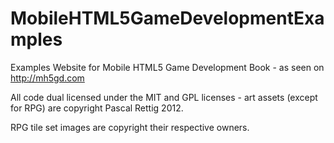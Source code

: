 MobileHTML5GameDevelopmentExamples
==================================

Examples Website for Mobile HTML5 Game Development Book - as seen on http://mh5gd.com

All code dual licensed under the MIT and GPL licenses - art assets (except for RPG) are copyright Pascal Rettig 2012. 

RPG tile set images are copyright their respective owners.
